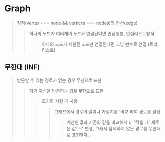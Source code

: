 # Graph

> 정점(vertex === node && vertices === nodes)와 간선(edge)
>
> > 하나의 노드가 여러개의 노드와 연결된다면 인접행렬, 인접리스트방식
> >
> > > 하나의 노드가 제한된 노드만 연결된다면 그냥 변수로 연결 (트리, 리스트)

## 무한대 (INF)

> 방문할 수 있는 경로가 없는 경우 무한으로 표현
>
> > 자기 자신을 방문하는 경우 무한으로 표현
> >
> > > 초기화 시킬 때 사용
> > >
> > > > 그래프에서 경로의 길이나 가중치를 '비교'하여 경로를 결정
> > > >
> > > > > 계산한 값과 기존의 값을 비교해서 더 '작을 때' 새로운 값으로 변경, 그래서 탐색하지 않은 경로를 무한대로 표현한다..
